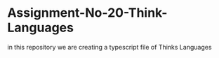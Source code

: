 # Assignment-No-20-Think-Languages
in this repository we are creating a typescript file of Thinks Languages
